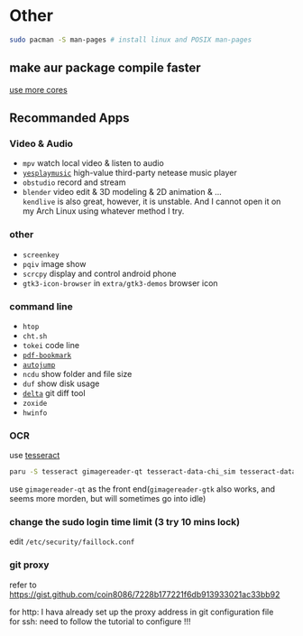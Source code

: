 # Other

```bash
sudo pacman -S man-pages # install linux and POSIX man-pages
```

## make aur package compile faster

[use more cores](https://wiki.archlinux.org/title/Makepkg#Parallel_compilation)

## Recommanded Apps

### Video & Audio

- `mpv` watch local video & listen to audio
- [`yesplaymusic`](https://github.com/qier222/YesPlayMusic) high-value third-party netease music player
- `obstudio` record and stream 
- `blender` video edit & 3D modeling & 2D animation & ...    
    `kendlive` is also great, however, it is unstable. And I cannot open it on my Arch Linux using whatever method I try.  

### other

- `screenkey`
- `pqiv` image show
- `scrcpy` display and control android phone
- `gtk3-icon-browser` in `extra/gtk3-demos` browser icon

### command line

- `htop` 
- `cht.sh`
- `tokei` code line
- [`pdf-bookmark`](https://github.com/xianghuzhao/pdf-bookmark)
- [`autojump`](https://github.com/wting/autojump)
- `ncdu` show folder and file size 
- `duf` show disk usage
- [`delta`](https://github.com/dandavison/delta/) git diff tool
- `zoxide`
- `hwinfo`


### OCR

use [tesseract](https://github.com/tesseract-ocr/tessdoc)

```bash
paru -S tesseract gimagereader-qt tesseract-data-chi_sim tesseract-data-eng
```

use `gimagereader-qt` as the front end(`gimagereader-gtk` also works, and seems more morden, but will sometimes go into idle)


### change the sudo login time limit (3 try 10 mins lock)

edit `/etc/security/faillock.conf`

### git proxy

refer to https://gist.github.com/coin8086/7228b177221f6db913933021ac33bb92

for http: I hava already set up the proxy address in git configuration file  
for ssh: need to follow the tutorial to configure !!!
